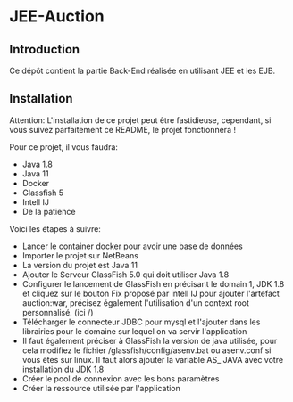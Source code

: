 # JEE-Auction

## Introduction

Ce dépôt contient la partie Back-End réalisée en utilisant JEE et les EJB.

## Installation

Attention: L'installation de ce projet peut être fastidieuse, 
cependant, si vous suivez parfaitement ce README, le projet fonctionnera !

Pour ce projet, il vous faudra:
- Java 1.8
- Java 11
- Docker  
- Glassfish 5
- Intell IJ
- De la patience

Voici les étapes à suivre:

- Lancer le container docker pour avoir une base de données
- Importer le projet sur NetBeans
- La version du projet est Java 11
- Ajouter le Serveur GlassFish 5.0 qui doit utiliser Java 1.8
- Configurer le lancement de GlassFish en précisant le domain 1, 
  JDK 1.8 et cliquez sur le bouton Fix proposé par intell IJ pour ajouter
  l'artefact auction:war, précisez également l'utilisation d'un
  context root personnalisé. (ici /)
- Télécharger le connecteur JDBC pour mysql et l'ajouter 
  dans les librairies pour le domaine sur lequel on va servir l'application
- Il faut également préciser à GlassFish la version de java utilisée, pour cela
  modifiez le fichier <votre installation glassfish>/glassfish/config/asenv.bat
   ou asenv.conf si vous êtes sur linux. Il faut alors ajouter la variable
  AS_ JAVA avec votre installation du JDK 1.8
- Créer le pool de connexion avec les bons paramètres
- Créer la ressource utilisée par l'application